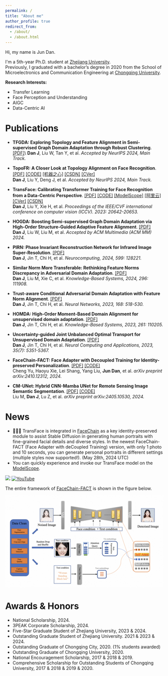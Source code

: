 ```yaml
---
permalink: /
title: "About me"
author_profile: true
redirect_from: 
  - /about/
  - /about.html
---
```

Hi, my name is Jun Dan.

I'm a 5th-year Ph.D. student at [Zhejiang University](https://www.zju.edu.cn/).\
Previously, I graduated with a bachelor’s degree in 2020 from the School of Microelectronics and Communication Engineering at [Chongqing University](https://www.cqu.edu.cn/).

**Research Interests:**
* Transfer Learning
* Face Perception and Understanding
* AIGC
* Data-Centric AI

Publications
======
* **TFGDA: Exploring Topology and Feature Alignment in Semi-supervised Graph Domain Adaptation through Robust Clustering**. [[PDF]](https://openreview.net/forum?id=26BdXIY3ik&referrer=%5BAuthor%20Console%5D(%2Fgroup%3Fid%3DNeurIPS.cc%2F2024%2FConference%2FAuthors%23your-submissions))\
**Dan J**, Liu W, Tan Y, et al.
<em>Accepted by NeurIPS 2024, Main Track.</em>

* **TopoFR: A Closer Look at Topology Alignment on Face Recognition**. [[PDF]](https://openreview.net/forum?id=KVAx5tys2p&referrer=%5BAuthor%20Console%5D(%2Fgroup%3Fid%3DNeurIPS.cc%2F2024%2FConference%2FAuthors%23your-submissions)) [[CODE]](https://github.com/modelscope/facechain/tree/main/face_module/TopoFR) [[机器之心]](https://www.jiqizhixin.com/articles/2024-10-17-6) [[CSDN]](https://blog.csdn.net/sunbaigui/article/details/143230746) [[CVer]](https://mp.weixin.qq.com/s/3NegnpJUGPfI_dOfkp_4LQ)\
**Dan J**, Liu Y, Deng J, et al. 
<em>Accepted by NeurIPS 2024, Main Track.</em>

* **TransFace: Calibrating Transformer Training for Face Recognition from a Data-Centric Perspective**. [[PDF]](https://openaccess.thecvf.com/content/ICCV2023/html/Dan_TransFace_Calibrating_Transformer_Training_for_Face_Recognition_from_a_Data-Centric_ICCV_2023_paper.html) [[CODE]](https://github.com/DanJun6737/TransFace) [[ModelScope]](https://www.modelscope.cn/models/iic/cv_vit_face-recognition) [[阿里云]](https://developer.aliyun.com/article/1319924) [[CVer]](https://mp.weixin.qq.com/s/n9HKqZ7DAt5Woo5BCwxq6w) [[CSDN]](https://blog.csdn.net/sunbaigui/article/details/136556006)\
**Dan J**, Liu Y, Xie H, et al. 
<em>Proceedings of the IEEE/CVF international conference on computer vision (ICCV). 2023: 20642-20653.</em>

* **HOGDA: Boosting Semi-supervised Graph Domain Adaptation via High-Order Structure-Guided Adaptive Feature Alignment**. [[PDF]](https://openreview.net/forum?id=2KjnPzj8gf)\
**Dan J**, Liu W, Liu M, et al. 
<em>Accepted by ACM Multimedia (ACM MM) 2024.</em>

* **PIRN: Phase Invariant Reconstruction Network for Infrared Image Super-Resolution**. [[PDF]](https://www.sciencedirect.com/science/article/abs/pii/S0925231224009925)\
**Dan J**, Jin T, Chi H, et al. 
<em>Neurocomputing, 2024, 599: 128221.</em>

* **Similar Norm More Transferable: Rethinking Feature Norms Discrepancy in Adversarial Domain Adaptation**. [[PDF]](https://www.sciencedirect.com/science/article/abs/pii/S0950705124005422)\
**Dan J**, Liu M, Xie C, et al. 
<em>Knowledge-Based Systems, 2024, 296: 111908.</em>

* **Trust-aware Conditional Adversarial Domain Adaptation with Feature Norm Alignment**. [[PDF]](https://www.sciencedirect.com/science/article/abs/pii/S0893608023005543)\
**Dan J**, Jin T, Chi H, et al. 
<em>Neural Networks, 2023, 168: 518-530.</em>

* **HOMDA: High-Order Moment-Based Domain Alignment for unsupervised domain adaptation**. [[PDF]](https://www.sciencedirect.com/science/article/abs/pii/S0950705122013016)\
**Dan J**, Jin T, Chi H, et al. 
<em>Knowledge-Based Systems, 2023, 261: 110205.</em>

* **Uncertainty-guided Joint Unbalanced Optimal Transport for Unsupervised Domain Adaptation**. [[PDF]](https://link.springer.com/article/10.1007/s00521-022-07976-x)\
**Dan J**, Jin T, Chi H, et al. 
<em>Neural Computing and Applications, 2023, 35(7): 5351-5367.</em>

* **FaceChain-FACT: Face Adapter with Decoupled Training for Identity-preserved Personalization**. [[PDF]](https://arxiv.org/abs/2410.12312) [[CODE]](https://github.com/modelscope/facechain)\
Cheng Yu, Haoyu Xie, Lei Shang, Yang Liu, **Jun Dan**, et al. 
<em>arXiv preprint arXiv:2410.12312, 2024.</em>

* **CM-UNet: Hybrid CNN-Mamba UNet for Remote Sensing Image Semantic Segmentation**. [[PDF]](https://arxiv.org/abs/2405.10530) [[CODE]](https://github.com/XiaoBuL/CM-UNet)\
Liu M, **Dan J**, Lu Z, et al. 
<em>arXiv preprint arXiv:2405.10530, 2024.</em>

News
======
- 🚀🚀🚀 TransFace is integrated in [FaceChain](https://github.com/modelscope/facechain) as a key identity-preserved module to assist Stable Diffusion in generating human portraits with fine-grained facial details and diverse styles.
In the newest FaceChain-FACT (Face Adapter with deCoupled Training) version, with only 1 photo and 10 seconds, you can generate personal portraits in different settings (multiple styles now supported!). (May 28th, 2024 UTC)
- You can quickly experience and invoke our TransFace model on the [ModelScope](https://modelscope.cn/models/damo/cv_vit_face-recognition/summary).

<a href='https://facechain-fact.github.io/'><img src='https://img.shields.io/badge/Project-Page-Green'></a>  [![YouTube](https://badges.aleen42.com/src/youtube.svg)](https://youtu.be/DHqEl0qwi-M?si=y6VpInXdhIX0HpbI)

 The entire framework of [FaceChain-FACT](https://github.com/modelscope/facechain) is shown in the figure below.

![image](framework.png)


Awards & Honors
======
* National Scholarship, 2024.
* 3PEAK Corporate Scholarship, 2024.
* Five-Star Graduate Student of Zhejiang University, 2023 & 2024.
* Outstanding Graduate Student of Zhejiang University. 2021 & 2023 & 2024.
* Outstanding Graduate of Chongqing City, 2020. (1% students awarded)
* Outstanding Graduate of Chongqing University, 2020.
* National Encouragement Scholarship, 2017 & 2018 & 2019. 
* Comprehensive Scholarship for Outstanding Students of Chongqing University, 2017 & 2018 & 2019 & 2020.



